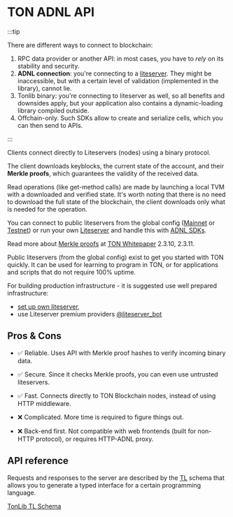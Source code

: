 # TON ADNL API

:::tip

There are different ways to connect to blockchain:
1. RPC data provider or another API: in most cases, you have to *rely* on its stability and security.
2. **ADNL connection**: you're connecting to a [liteserver](/participate/run-nodes/liteserver). They might be inaccessible, but with a certain level of validation (implemented in the library), cannot lie.
3. Tonlib binary: you're connecting to liteserver as well, so all benefits and downsides apply, but your application also contains a dynamic-loading library compiled outside.
4. Offchain-only. Such SDKs allow to create and serialize cells, which you can then send to APIs.

:::

Clients connect directly to Liteservers (nodes) using a binary protocol.

The client downloads keyblocks, the current state of the account, and their **Merkle proofs**, which guarantees the validity of the received data.

Read operations (like get-method calls) are made by launching a local TVM with a downloaded and verified state. It's worth noting that there is no need to download the full state of the blockchain, the client downloads only what is needed for the operation.

You can connect to public liteservers from the global config ([Mainnet](https://ton.org/global-config.json) or [Testnet](https://ton.org/testnet-global.config.json)) or run your own [Liteserver](/v3/documentation/infra/nodes/node-types) and handle this with [ADNL SDKs](/v3/guidelines/dapps/apis-sdks/sdk#adnl-based-sdks).

Read more about [Merkle proofs](/v3/documentation/data-formats/tlb/proofs) at [TON Whitepaper](https://ton.org/ton.pdf) 2.3.10, 2.3.11.

Public liteservers (from the global config) exist to get you started with TON quickly. It can be used for learning to program in TON, or for applications and scripts that do not require 100% uptime. 

For building production infrastructure - it is suggested use well prepared infrastructure:
- [set up own liteserver](https://docs.ton.org/v3/guidelines/nodes/running-nodes/full-node#enable-liteserver-mode), 
- use Liteserver premium providers [@liteserver_bot](https://t.me/liteserver_bot)

## Pros & Cons

- ✅ Reliable. Uses API with Merkle proof hashes to verify incoming binary data.  
- ✅ Secure. Since it checks Merkle proofs, you can even use untrusted liteservers.  
- ✅ Fast. Connects directly to TON Blockchain nodes, instead of using HTTP middleware. 

- ❌ Complicated. More time is required to figure things out.  
- ❌ Back-end first. Not compatible with web frontends (built for non-HTTP protocol), or requires HTTP-ADNL proxy.

## API reference

Requests and responses to the server are described by the [TL](/v3/documentation/data-formats/tl) schema that allows you to generate a typed interface for a certain programming language.

[TonLib TL Schema](https://github.com/ton-blockchain/ton/blob/master/tl/generate/scheme/tonlib_api.tl)

